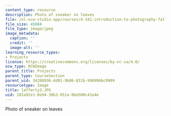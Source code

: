 ```yaml
---
content_type: resource
description: Photo of sneaker on leaves
file: /ol-ocw-studio-app/courses/4-341-introduction-to-photography-fall-2002/101a92e10e9438b3951a06e500c41e4e_lafferty3.JPG
file_size: 45084
file_type: image/jpeg
image_metadata:
  caption: ''
  credit: ''
  image-alt: ''
learning_resource_types:
- Projects
license: https://creativecommons.org/licenses/by-nc-sa/4.0/
ocw_type: OCWImage
parent_title: Projects
parent_type: CourseSection
parent_uid: 34260936-dd81-9b86-831b-996996bc9909
resourcetype: Image
title: lafferty3.JPG
uid: 101a92e1-0e94-38b3-951a-06e500c41e4e
---
```

Photo of sneaker on leaves